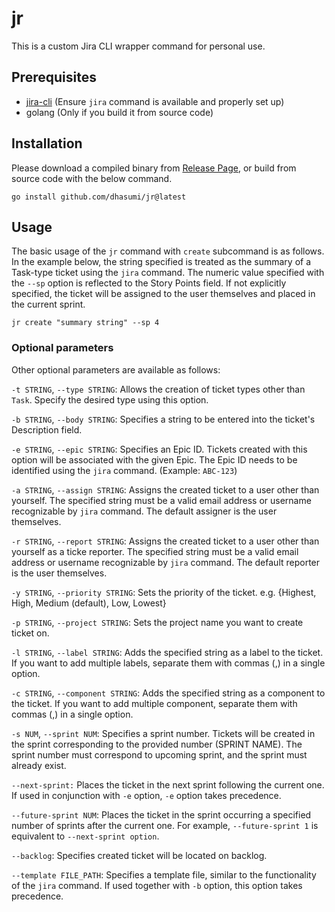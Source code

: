# jr

This is a custom Jira CLI wrapper command for personal use.

## Prerequisites

- [jira-cli](https://github.com/ankitpokhrel/jira-cli) (Ensure `jira` command is available and properly set up)
- golang (Only if you build it from source code)

## Installation

Please download a compiled binary from [Release Page](https://github.com/dhasumi/jr/releases), or build from source code with the below command.

```
go install github.com/dhasumi/jr@latest
```

## Usage

The basic usage of the `jr` command with `create` subcommand is as follows. In the example below, the string specified is treated as the summary of a Task-type ticket using the `jira` command. The numeric value specified with the `--sp` option is reflected to the Story Points field. If not explicitly specified, the ticket will be assigned to the user themselves and placed in the current sprint.

```
jr create "summary string" --sp 4
```

### Optional parameters

Other optional parameters are available as follows:

`-t STRING`, `--type STRING`:
Allows the creation of ticket types other than `Task`. Specify the desired type using this option.

`-b STRING`, `--body STRING`:
Specifies a string to be entered into the ticket's Description field.

`-e STRING`, `--epic STRING`:
Specifies an Epic ID. Tickets created with this option will be associated with the given Epic. The Epic ID needs to be identified using the `jira` command. (Example: `ABC-123`)

`-a STRING`, `--assign STRING`:
Assigns the created ticket to a user other than yourself. The specified string must be a valid email address or username recognizable by `jira` command. The default assigner is the user themselves.

`-r STRING`, `--report STRING`:
Assigns the created ticket to a user other than yourself as a ticke reporter. The specified string must be a valid email address or username recognizable by `jira` command. The default reporter is the user themselves.

`-y STRING`, `--priority STRING`:
Sets the priority of the ticket. e.g. {Highest, High, Medium (default), Low, Lowest}

`-p STRING`, `--project STRING`:
Sets the project name you want to create ticket on.

`-l STRING`, `--label STRING`:
Adds the specified string as a label to the ticket. If you want to add multiple labels, separate them with commas (,) in a single option.

`-c STRING`, `--component STRING`:
Adds the specified string as a component to the ticket. If you want to add multiple component, separate them with commas (,) in a single option.

`-s NUM`, `--sprint NUM`:
Specifies a sprint number. Tickets will be created in the sprint corresponding to the provided number (SPRINT NAME). The sprint number must correspond to upcoming sprint, and the sprint must already exist.

`--next-sprint:`
Places the ticket in the next sprint following the current one. If used in conjunction with `-e` option, `-e` option takes precedence.

`--future-sprint NUM`:
Places the ticket in the sprint occurring a specified number of sprints after the current one. For example, `--future-sprint 1` is equivalent to `--next-sprint option`.

`--backlog`:
Specifies created ticket will be located on backlog.

`--template FILE_PATH`:
Specifies a template file, similar to the functionality of the `jira` command. If used together with `-b` option, this option takes precedence.
